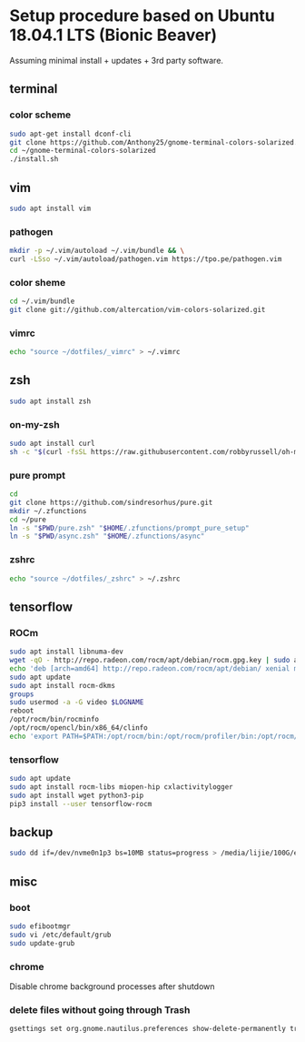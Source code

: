 # Setup procedure based on Ubuntu 18.04.1 LTS (Bionic Beaver)
Assuming minimal install + updates + 3rd party software.

## terminal
### color scheme
```bash
sudo apt-get install dconf-cli
git clone https://github.com/Anthony25/gnome-terminal-colors-solarized.git
cd ~/gnome-terminal-colors-solarized
./install.sh
```

## vim
```bash
sudo apt install vim
```
### pathogen
```bash
mkdir -p ~/.vim/autoload ~/.vim/bundle && \
curl -LSso ~/.vim/autoload/pathogen.vim https://tpo.pe/pathogen.vim
```
### color sheme
```bash
cd ~/.vim/bundle
git clone git://github.com/altercation/vim-colors-solarized.git
```
### vimrc
```bash
echo "source ~/dotfiles/_vimrc" > ~/.vimrc
```

## zsh
```bash
sudo apt install zsh
```
### on-my-zsh
```bash
sudo apt install curl
sh -c "$(curl -fsSL https://raw.githubusercontent.com/robbyrussell/oh-my-zsh/master/tools/install.sh)"
```
### pure prompt
```bash
cd
git clone https://github.com/sindresorhus/pure.git
mkdir ~/.zfunctions
cd ~/pure
ln -s "$PWD/pure.zsh" "$HOME/.zfunctions/prompt_pure_setup"
ln -s "$PWD/async.zsh" "$HOME/.zfunctions/async"
```
### zshrc
```bash
echo "source ~/dotfiles/_zshrc" > ~/.zshrc
```

## tensorflow
### ROCm
```bash
sudo apt install libnuma-dev
wget -qO - http://repo.radeon.com/rocm/apt/debian/rocm.gpg.key | sudo apt-key add -
echo 'deb [arch=amd64] http://repo.radeon.com/rocm/apt/debian/ xenial main' | sudo tee /etc/apt/sources.list.d/rocm.list
sudo apt update
sudo apt install rocm-dkms
groups
sudo usermod -a -G video $LOGNAME 
reboot
/opt/rocm/bin/rocminfo 
/opt/rocm/opencl/bin/x86_64/clinfo 
echo 'export PATH=$PATH:/opt/rocm/bin:/opt/rocm/profiler/bin:/opt/rocm/opencl/bin/x86_64' | sudo tee -a /etc/profile.d/rocm.sh
```
### tensorflow
```bash
sudo apt update
sudo apt install rocm-libs miopen-hip cxlactivitylogger
sudo apt install wget python3-pip
pip3 install --user tensorflow-rocm
```

## backup
```bash
sudo dd if=/dev/nvme0n1p3 bs=10MB status=progress > /media/lijie/100G/efi-backup.img
```

## misc
### boot
```bash
sudo efibootmgr
sudo vi /etc/default/grub
sudo update-grub
```
### chrome
Disable chrome background processes after shutdown
### delete files without going through Trash
```bash
gsettings set org.gnome.nautilus.preferences show-delete-permanently true
```

